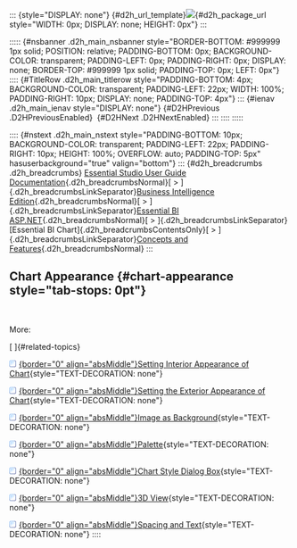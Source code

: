 ::: {style="DISPLAY: none"}
[](ms-xhelp:///?Id=d2h_url_template){#d2h_url_template}![](!package_url!){#d2h_package_url style="WIDTH: 0px; DISPLAY: none; HEIGHT: 0px"}
:::

::::: {#nsbanner .d2h_main_nsbanner style="BORDER-BOTTOM: #999999 1px solid; POSITION: relative; PADDING-BOTTOM: 0px; BACKGROUND-COLOR: transparent; PADDING-LEFT: 0px; PADDING-RIGHT: 0px; DISPLAY: none; BORDER-TOP: #999999 1px solid; PADDING-TOP: 0px; LEFT: 0px"}
:::: {#TitleRow .d2h_main_titlerow style="PADDING-BOTTOM: 4px; BACKGROUND-COLOR: transparent; PADDING-LEFT: 22px; WIDTH: 100%; PADDING-RIGHT: 10px; DISPLAY: none; PADDING-TOP: 4px"}
::: {#ienav .d2h_main_ienav style="DISPLAY: none"}
[](ms-xhelp:///?Id=a7b57659-468c-41be-aea1-25f4aac2661e){#D2HPrevious .D2HPreviousEnabled}  [](ms-xhelp:///?Id=0f14638d-906f-44b2-b656-05bf9dba1e23){#D2HNext .D2HNextEnabled}
:::
::::
:::::

:::: {#nstext .d2h_main_nstext style="PADDING-BOTTOM: 10px; BACKGROUND-COLOR: transparent; PADDING-LEFT: 22px; PADDING-RIGHT: 10px; HEIGHT: 100%; OVERFLOW: auto; PADDING-TOP: 5px" hasuserbackground="true" valign="bottom"}
::: {#d2h_breadcrumbs .d2h_breadcrumbs}
[Essential Studio User Guide Documentation](ms-xhelp:///?Id=12457748-09e3-4d74-a240-8e049cedf030){.d2h_breadcrumbsNormal}[ \> ]{.d2h_breadcrumbsLinkSeparator}[Business Intelligence Edition](ms-xhelp:///?Id=fdf33dd8-62b2-47b9-ad7b-fc50e590bca5){.d2h_breadcrumbsNormal}[ \> ]{.d2h_breadcrumbsLinkSeparator}[Essential BI ASP.NET](ms-xhelp:///?Id=99c6694e-59c3-4c59-abb5-ce9ce9a948bc){.d2h_breadcrumbsNormal}[ \> ]{.d2h_breadcrumbsLinkSeparator}[Essential BI Chart]{.d2h_breadcrumbsContentsOnly}[ \> ]{.d2h_breadcrumbsLinkSeparator}[Concepts and Features](ms-xhelp:///?Id=be4e11fe-e0a1-44d7-aa3a-05cf8b78bdb8){.d2h_breadcrumbsNormal}
:::

## Chart Appearance {#chart-appearance style="tab-stops: 0pt"}

 

More:

[ ]{#related-topics}

[![](button.gif){border="0" align="absMiddle"}Setting Interior Appearance of Chart](ms-xhelp:///?Id=0f14638d-906f-44b2-b656-05bf9dba1e23){style="TEXT-DECORATION: none"}

[![](button.gif){border="0" align="absMiddle"}Setting the Exterior Appearance of Chart](ms-xhelp:///?Id=bab77612-2dcc-48d8-a913-6d8c5b1ca0f7){style="TEXT-DECORATION: none"}

[![](button.gif){border="0" align="absMiddle"}Image as Background](ms-xhelp:///?Id=310eacfa-6a62-4490-8955-8b9d2b9381da){style="TEXT-DECORATION: none"}

[![](button.gif){border="0" align="absMiddle"}Palette](ms-xhelp:///?Id=cadb91be-342b-4636-8093-aed47ab35d1a){style="TEXT-DECORATION: none"}

[![](button.gif){border="0" align="absMiddle"}Chart Style Dialog Box](ms-xhelp:///?Id=f87f08e1-8291-426c-8261-95f843231a4e){style="TEXT-DECORATION: none"}

[![](button.gif){border="0" align="absMiddle"}3D View](ms-xhelp:///?Id=b89c82e7-1263-4214-bb06-0d5238edbcea){style="TEXT-DECORATION: none"}

[![](button.gif){border="0" align="absMiddle"}Spacing and Text](ms-xhelp:///?Id=aa14b093-bce8-4f3a-b9e9-61a8567e686e){style="TEXT-DECORATION: none"}
::::
